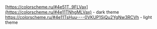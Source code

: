 [https://colorscheme.ru/#4e51T..9FLVax](https://colorscheme.ru/#4e11TNhgMLVax) - dark theme
https://colorscheme.ru/#4e11TsHuu----0VKUP1SjQu2YgNw3RCVh - light theme

